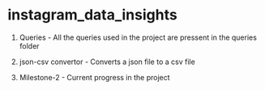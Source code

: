 # instagram_data_insights

1. Queries -
All the queries used in the project are pressent in the queries folder

2. json-csv convertor -
Converts a json file to a csv file

3. Milestone-2 -
Current progress in the project
